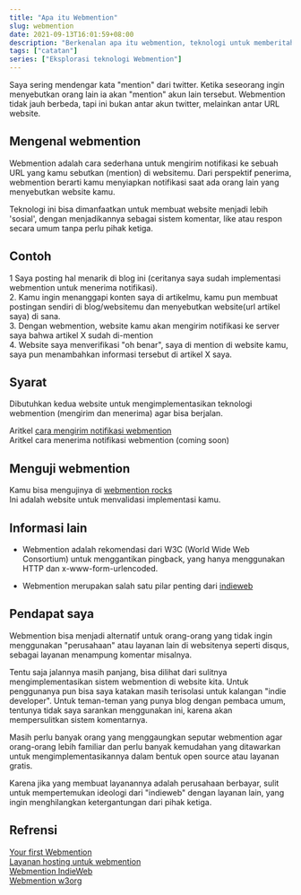 ```yaml
---
title: "Apa itu Webmention"
slug: webmention
date: 2021-09-13T16:01:59+08:00
description: "Berkenalan apa itu webmention, teknologi untuk memberitahu URL lain saat kamu memention url tersebut. Sebaliknya kamu bisa menerima notifikasi saat dimention"
tags: ["catatan"]
series: ["Eksplorasi teknologi Webmention"]
---
```


Saya sering mendengar kata "mention" dari twitter. Ketika seseorang ingin menyebutkan orang lain ia akan "mention" akun lain tersebut. Webmention tidak jauh berbeda, tapi ini bukan antar akun twitter, melainkan antar URL website.

## Mengenal webmention

Webmention adalah cara sederhana untuk mengirim notifikasi ke sebuah URL yang kamu sebutkan (mention) di websitemu. Dari perspektif penerima, webmention berarti kamu menyiapkan notifikasi saat ada orang lain yang menyebutkan website kamu.

Teknologi ini bisa dimanfaatkan untuk membuat website menjadi lebih 'sosial', dengan menjadikannya sebagai sistem komentar, like atau respon secara umum tanpa perlu pihak ketiga.

## Contoh
1 Saya posting hal menarik di blog ini (ceritanya saya sudah implementasi webmention untuk menerima notifikasi).  
2. Kamu ingin menanggapi konten saya di artikelmu, kamu pun membuat postingan sendiri di blog/websitemu dan menyebutkan website(url artikel saya) di sana.  
3. Dengan webmention, website kamu akan mengirim notifikasi ke server saya bahwa artikel X sudah di-mention  
4. Website saya menverifikasi "oh benar", saya di mention di website kamu, saya pun menambahkan informasi tersebut di artikel X saya.

## Syarat
Dibutuhkan kedua website untuk mengimplementasikan teknologi webmention (mengirim dan menerima) agar bisa berjalan.

Aritkel [cara mengirim notifikasi webmention](https://jurnal.dev/cara-mengirim-notifikasi-webmention/)  
Aritkel cara menerima notifikasi webmention (coming soon)


## Menguji webmention
Kamu bisa mengujinya di [webmention rocks](https://webmention.rocks/)  
Ini adalah website untuk menvalidasi implementasi kamu.

## Informasi lain
- Webmention adalah rekomendasi dari W3C (World Wide Web Consortium) untuk menggantikan pingback, yang hanya menggunakan HTTP dan x-www-form-urlencoded.

- Webmention merupakan salah satu pilar penting dari [indieweb](https://jurnal.dev/indieweb/)

## Pendapat saya
Webmention bisa menjadi alternatif untuk orang-orang yang tidak ingin menggunakan "perusahaan" atau layanan lain di websitenya seperti disqus, sebagai layanan menampung komentar misalnya.

Tentu saja jalannya masih panjang, bisa dilihat dari sulitnya mengimplementasikan sistem webmention di website kita. Untuk penggunanya pun bisa saya katakan masih terisolasi untuk kalangan "indie developer". Untuk teman-teman yang punya blog dengan pembaca umum, tentunya tidak saya sarankan menggunakan ini, karena akan mempersulitkan sistem komentarnya.

Masih perlu banyak orang yang menggaungkan seputar webmention agar orang-orang lebih familiar dan perlu banyak kemudahan yang ditawarkan untuk mengimplementasikannya dalam bentuk open source atau layanan gratis. 

Karena jika yang membuat layanannya adalah perusahaan berbayar, sulit untuk mempertemukan ideologi dari "indieweb" dengan layanan lain, yang ingin menghilangkan ketergantungan dari pihak ketiga.

## Refrensi
[Your first Webmention](https://aaronparecki.com/2018/06/30/11/your-first-webmention#responses)  
[Layanan hosting untuk webmention](https://webmention.io/)  
[Webmention IndieWeb](https://indieweb.org/Webmention)  
[Webmention w3org](https://www.w3.org/TR/webmention/#authorsnote-p-2)

